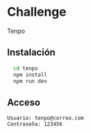 
# Challenge

Tenpo



## Instalación

```bash
  cd tenpo
  npm install 
  npm run dev
```
    
## Acceso

```
Usuario: tenpo@correo.com
Contraseña: 123456
```